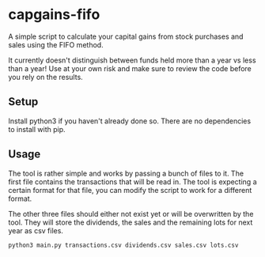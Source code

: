 # capgains-fifo

A simple script to calculate your capital gains from stock purchases and sales using the FIFO method.

It currently doesn't distinguish between funds held more than a year vs less than a year!
Use at your own risk and make sure to review the code before you rely on the results.

## Setup

Install python3 if you haven't already done so. There are no dependencies to install with pip.

## Usage

The tool is rather simple and works by passing a bunch of files to it.
The first file contains the transactions that will be read in.
The tool is expecting a certain format for that file, you can modify the script to work for a different format.

The other three files should either not exist yet or will be overwritten by the tool.
They will store the dividends, the sales and the remaining lots for next year as csv files.

```shell
python3 main.py transactions.csv dividends.csv sales.csv lots.csv
```
